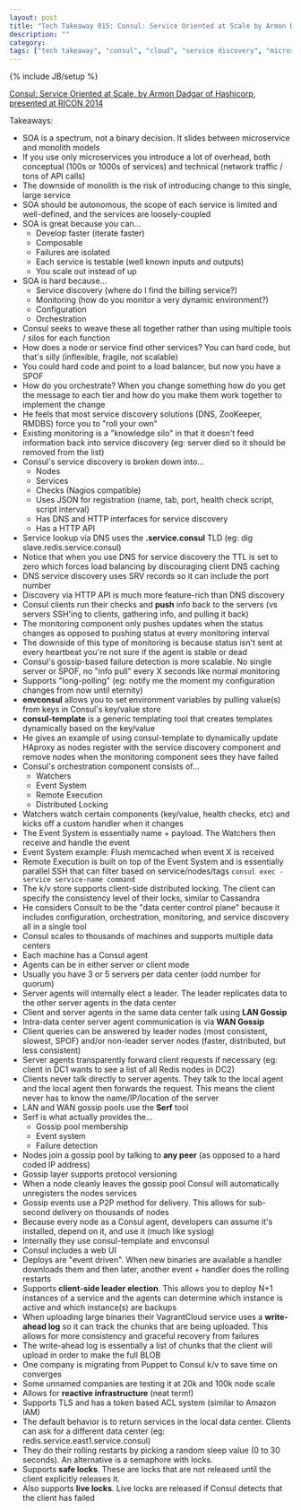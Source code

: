 ```yaml
---
layout: post
title: "Tech Takeaway 015: Consul: Service Oriented at Scale by Armon Dadgar of Hashicorp"
description: ""
category: 
tags: ["tech takeaway", "consul", "cloud", "service discovery", "microservices"]
---
```

{% include JB/setup %}

[Consul: Service Oriented at Scale, by Armon Dadgar of Hashicorp, presented at RICON 2014](https://www.youtube.com/watch?v=eR0899h_1Ac)

Takeaways:

* SOA is a spectrum, not a binary decision.  It slides between microservice and monolith models
* If you use only microservices you introduce a lot of overhead, both conceptual (100s or 1000s of services) and technical (network traffic / tons of API calls)
* The downside of monolith is the risk of introducing change to this single, large service
* SOA should be autonomous, the scope of each service is limited and well-defined, and the services are loosely-coupled
* SOA is great because you can...
	* Develop faster (iterate faster)
	* Composable
	* Failures are isolated
	* Each service is testable (well known inputs and outputs)
	* You scale out instead of up
* SOA is hard because...
	* Service discovery (where do I find the billing service?)
	* Monitoring (how do you monitor a very dynamic environment?)
	* Configuration
	* Orchestration
* Consul seeks to weave these all together rather than using multiple tools / silos for each function
* How does a node or service find other services?  You can hard code, but that's silly (inflexible, fragile, not scalable)
* You could hard code and point to a load balancer, but now you have a SPOF
* How do you orchestrate?  When you change something how do you get the message to each tier and how do you make them work together to implement the change
* He feels that most service discovery solutions (DNS, ZooKeeper, RMDBS) force you to "roll your own"
* Existing monitoring is a "knowledge silo" in that it doesn't feed information back into service discovery (eg: server died so it should be removed from the list)
* Consul's service discovery is broken down into...
	* Nodes
	* Services
	* Checks (Nagios compatible)
	* Uses JSON for registration (name, tab, port, health check script, script interval)
	* Has DNS and HTTP interfaces for service discovery
	* Has a HTTP API
* Service lookup via DNS uses the **.service.consul** TLD   (eg: dig slave.redis.service.consul)
* Notice that when you use DNS for service discovery the TTL is set to zero which forces load balancing by discouraging client DNS caching
* DNS service discovery uses SRV records so it can include the port number
* Discovery via HTTP API is much more feature-rich than DNS discovery
* Consul clients run their checks and **push** info back to the servers (vs servers SSH'ing to clients, gathering info, and pulling it back)
* The monitoring component only pushes updates when the status changes as opposed to pushing status at every monitoring interval
* The downside of this type of monitoring is because status isn't sent at every heartbeat you're not sure if the agent is stable or dead
* Consul's gossip-based failure detection is more scalable.  No single server or SPOF, no "info pull" every X seconds like normal monitoring
* Supports "long-polling" (eg: notify me the moment my configuration changes from now until eternity)
* **envconsul** allows you to set environment variables by pulling value(s) from keys in Consul's key/value store
* **consul-template** is a generic templating tool that creates templates dynamically based on the key/value
* He gives an example of using consul-template to dynamically update HAproxy as nodes register with the service discovery component and remove nodes when the monitoring component sees they have failed
* Consul's orchestration component consists of...
	* Watchers
	* Event System
	* Remote Execution
	* Distributed Locking
* Watchers watch certain components (key/value, health checks, etc) and kicks off a custom handler when it changes
* The Event System is essentially name + payload.  The Watchers then receive and handle the event
* Event System example: Flush memcached when event X is received
* Remote Execution is built on top of the Event System and is essentially parallel SSH that can filter based on service/nodes/tags ``consul exec -service service-name command``
* The k/v store supports client-side distributed locking.  The client can specify the consistency level of their locks, similar to Cassandra
* He considers Consult to be the "data center control plane" because it includes configuration, orchestration, monitoring, and service discovery all in a single tool
* Consul scales to thousands of machines and supports multiple data centers
* Each machine has a Consul agent
* Agents can be in either server or client mode
* Usually you have 3 or 5 servers per data center (odd number for quorum)
* Server agents will internally elect a leader.  The leader replicates data to the other server agents in the data center
* Client and server agents in the same data center talk using **LAN Gossip**
* Intra-data center server agent communication is via **WAN Gossip**
* Client queries can be answered by leader nodes (most consistent, slowest, SPOF) and/or non-leader server nodes (faster, distributed, but less consistent)
* Server agents transparently forward client requests if necessary (eg: client in DC1 wants to see a list of all Redis nodes in DC2)
* Clients never talk directly to server agents.  They talk to the local agent and the local agent then forwards the request.  This means the client never has to know the name/IP/location of the server
* LAN and WAN gossip pools use the **Serf** tool
* Serf is what actually provides the...
	* Gossip pool membership
	* Event system
	* Failure detection
* Nodes join a gossip pool by talking to **any peer** (as opposed to a hard coded IP address)
* Gossip layer supports protocol versioning
* When a node cleanly leaves the gossip pool Consul will automatically unregisters the nodes services
* Gossip events use a P2P method for delivery.  This allows for sub-second delivery on thousands of nodes
* Because every node as a Consul agent, developers can assume it's installed, depend on it, and use it (much like syslog)
* Internally they use consul-template and envconsul
* Consul includes a web UI
* Deploys are "event driven".  When new binaries are available a handler downloads them and then later, another event + handler does the rolling restarts
* Supports **client-side leader election**.  This allows you to deploy N+1 instances of a service and the agents can determine which instance is active and which instance(s) are backups
* When uploading large binaries their VagrantCloud service uses a **write-ahead log** so it can track the chunks that are being uploaded.  This allows for more consistency and graceful recovery from failures
* The write-ahead log is essentially a list of chunks that the client will upload in order to make the full BLOB
* One company is migrating from Puppet to Consul k/v to save time on converges
* Some unnamed companies are testing it at 20k and 100k node scale
* Allows for **reactive infrastructure** (neat term!)
* Supports TLS and has a token based ACL system (similar to Amazon IAM)
* The default behavior is to return services in the local data center.  Clients can ask for a different data center (eg: redis.service.east1.service.consul)
* They do their rolling restarts by picking a random sleep value (0 to 30 seconds).  An alternative is a semaphore with locks.
* Supports **safe locks**.  These are locks that are not released until the client explicitly releases it.
* Also supports **live locks**.  Live locks are released if Consul detects that the client has failed